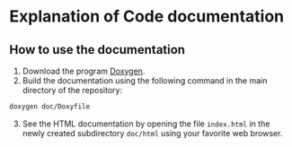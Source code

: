 # Explanation of Code documentation

## How to use the documentation

1) Download the program [Doxygen](https://www.doxygen.nl).
2) Build the documentation using the following command in the main directory of the repository:

```bash
doxygen doc/Doxyfile
```

3) See the HTML documentation by opening the file `index.html` in the newly created subdirectory `doc/html` using your favorite web browser.
